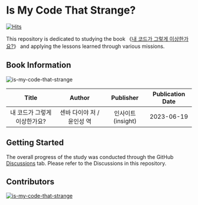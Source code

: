 # Is My Code That Strange?

[![Hits](https://hits.seeyoufarm.com/api/count/incr/badge.svg?url=https%3A%2F%2Fgithub.com%2Fcowaine%2Fis-my-code-that-strange&count_bg=%232F6CC7&title_bg=%23555555&icon=&icon_color=%23E7E7E7&title=hits&edge_flat=false)](https://github.com/cowaine/is-my-code-that-strange)

This repository is dedicated to studying the book 《[내 코드가 그렇게 이상한가요?](https://www.yes24.com/Product/Goods/119287779)》 and applying the lessons learned through various missions.

## Book Information

![is-my-code-that-strange](https://ebook.insightbook.co.kr/media/cover/generated/150_600.webp?v=20230625224112)

|      Title       |      Author      |   Publisher   | Publication Date |
|:----------------:|:----------------:|:-------------:|:----------------:|
| 내 코드가 그렇게 이상한가요? | 센바 다이야 저 / 윤인성 역 | 인사이트(insight) |    2023-06-19    |

## Getting Started

The overall progress of the study was conducted through the GitHub [Discussions](https://github.com/cowaine/is-my-code-that-strange/discussions) tab. Please refer to the Discussions in this repository.

## Contributors

<a href="https://github.com/cowaine/spring-boot-for-msa/graphs/contributors" target="_blank">
  <img src="https://contrib.rocks/image?repo=cowaine/is-my-code-that-strange"  alt="is-my-code-that-strange"/>
</a>
